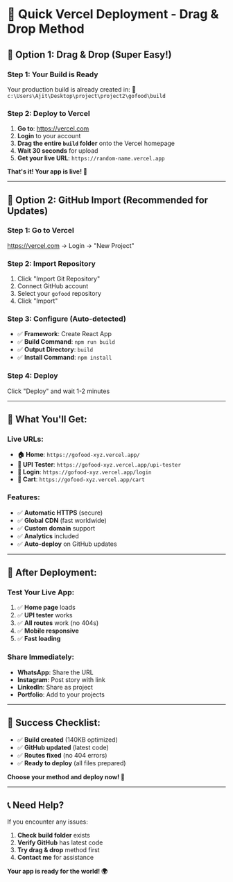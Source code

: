 # 🚀 Quick Vercel Deployment - Drag & Drop Method

## 📁 **Option 1: Drag & Drop (Super Easy!)**

### **Step 1: Your Build is Ready**
Your production build is already created in:
📂 `c:\Users\Ajit\Desktop\project\project2\gofood\build`

### **Step 2: Deploy to Vercel**
1. **Go to**: https://vercel.com
2. **Login** to your account
3. **Drag the entire `build` folder** onto the Vercel homepage
4. **Wait 30 seconds** for upload
5. **Get your live URL**: `https://random-name.vercel.app`

**That's it! Your app is live! 🎉**

---

## 🔗 **Option 2: GitHub Import (Recommended for Updates)**

### **Step 1: Go to Vercel**
https://vercel.com → Login → "New Project"

### **Step 2: Import Repository**
1. Click "Import Git Repository"
2. Connect GitHub account
3. Select your `gofood` repository
4. Click "Import"

### **Step 3: Configure (Auto-detected)**
- ✅ **Framework**: Create React App
- ✅ **Build Command**: `npm run build`
- ✅ **Output Directory**: `build`
- ✅ **Install Command**: `npm install`

### **Step 4: Deploy**
Click "Deploy" and wait 1-2 minutes

---

## 🎯 **What You'll Get:**

### **Live URLs:**
- **🏠 Home**: `https://gofood-xyz.vercel.app/`
- **🧪 UPI Tester**: `https://gofood-xyz.vercel.app/upi-tester`
- **🔐 Login**: `https://gofood-xyz.vercel.app/login`
- **🛒 Cart**: `https://gofood-xyz.vercel.app/cart`

### **Features:**
- ✅ **Automatic HTTPS** (secure)
- ✅ **Global CDN** (fast worldwide)
- ✅ **Custom domain** support
- ✅ **Analytics** included
- ✅ **Auto-deploy** on GitHub updates

---

## 📱 **After Deployment:**

### **Test Your Live App:**
1. ✅ **Home page** loads
2. ✅ **UPI tester** works
3. ✅ **All routes** work (no 404s)
4. ✅ **Mobile responsive**
5. ✅ **Fast loading**

### **Share Immediately:**
- **WhatsApp**: Share the URL
- **Instagram**: Post story with link
- **LinkedIn**: Share as project
- **Portfolio**: Add to your projects

---

## 🎉 **Success Checklist:**

- ✅ **Build created** (140KB optimized)
- ✅ **GitHub updated** (latest code)
- ✅ **Routes fixed** (no 404 errors)
- ✅ **Ready to deploy** (all files prepared)

**Choose your method and deploy now! 🚀**

---

## 📞 **Need Help?**

If you encounter any issues:
1. **Check build folder** exists
2. **Verify GitHub** has latest code
3. **Try drag & drop** method first
4. **Contact me** for assistance

**Your app is ready for the world! 🌍**
